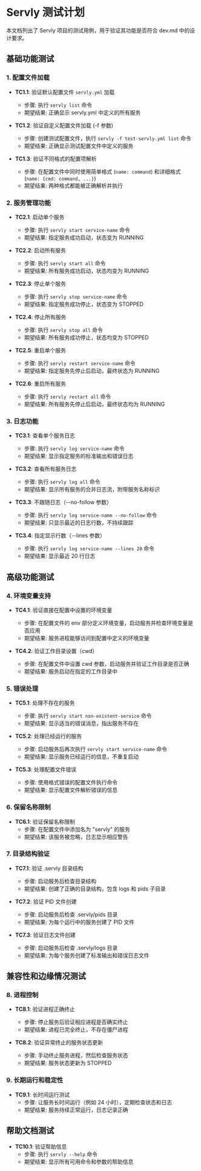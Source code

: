 # Servly 测试计划

本文档列出了 Servly 项目的测试用例，用于验证其功能是否符合 dev.md 中的设计要求。

## 基础功能测试

### 1. 配置文件加载

- **TC1.1**: 验证默认配置文件 `servly.yml` 加载
  - 步骤: 执行 `servly list` 命令
  - 期望结果: 正确显示 servly.yml 中定义的所有服务

- **TC1.2**: 验证自定义配置文件加载 (-f 参数)
  - 步骤: 创建测试配置文件，执行 `servly -f test-servly.yml list` 命令
  - 期望结果: 正确显示测试配置文件中定义的服务

- **TC1.3**: 验证不同格式的配置项解析
  - 步骤: 在配置文件中同时使用简单格式 (`name: command`) 和详细格式 (`name: {cmd: command, ...}`)
  - 期望结果: 两种格式都能被正确解析并执行

### 2. 服务管理功能

- **TC2.1**: 启动单个服务
  - 步骤: 执行 `servly start service-name` 命令
  - 期望结果: 指定服务成功启动，状态变为 RUNNING

- **TC2.2**: 启动所有服务
  - 步骤: 执行 `servly start all` 命令
  - 期望结果: 所有服务成功启动，状态均变为 RUNNING

- **TC2.3**: 停止单个服务
  - 步骤: 执行 `servly stop service-name` 命令
  - 期望结果: 指定服务成功停止，状态变为 STOPPED

- **TC2.4**: 停止所有服务
  - 步骤: 执行 `servly stop all` 命令
  - 期望结果: 所有服务成功停止，状态均变为 STOPPED

- **TC2.5**: 重启单个服务
  - 步骤: 执行 `servly restart service-name` 命令
  - 期望结果: 指定服务先停止后启动，最终状态为 RUNNING

- **TC2.6**: 重启所有服务
  - 步骤: 执行 `servly restart all` 命令
  - 期望结果: 所有服务先停止后启动，最终状态均为 RUNNING

### 3. 日志功能

- **TC3.1**: 查看单个服务日志
  - 步骤: 执行 `servly log service-name` 命令
  - 期望结果: 显示指定服务的标准输出和错误日志

- **TC3.2**: 查看所有服务日志
  - 步骤: 执行 `servly log all` 命令
  - 期望结果: 显示所有服务的合并日志流，附带服务名称标识

- **TC3.3**: 不跟随日志（--no-follow 参数）
  - 步骤: 执行 `servly log service-name --no-follow` 命令
  - 期望结果: 只显示最近的日志行数，不持续跟踪

- **TC3.4**: 指定显示行数（--lines 参数）
  - 步骤: 执行 `servly log service-name --lines 20` 命令
  - 期望结果: 显示最近 20 行日志

## 高级功能测试

### 4. 环境变量支持

- **TC4.1**: 验证直接在配置中设置的环境变量
  - 步骤: 在配置文件的 env 部分定义环境变量，启动服务并检查环境变量是否应用
  - 期望结果: 服务进程能够访问到配置中定义的环境变量

- **TC4.2**: 验证工作目录设置（cwd）
  - 步骤: 在配置文件中设置 cwd 参数，启动服务并验证工作目录是否正确
  - 期望结果: 服务启动在指定的工作目录中

### 5. 错误处理

- **TC5.1**: 处理不存在的服务
  - 步骤: 执行 `servly start non-existent-service` 命令
  - 期望结果: 显示适当的错误消息，指出服务不存在

- **TC5.2**: 处理已经运行的服务
  - 步骤: 启动服务后再次执行 `servly start service-name` 命令
  - 期望结果: 显示服务已经运行的信息，不重复启动

- **TC5.3**: 处理配置文件错误
  - 步骤: 使用格式错误的配置文件执行命令
  - 期望结果: 显示配置文件解析错误的信息

### 6. 保留名称限制

- **TC6.1**: 验证保留名称限制
  - 步骤: 在配置文件中添加名为 "servly" 的服务
  - 期望结果: 该服务被忽略，日志显示相应警告

### 7. 目录结构验证

- **TC7.1**: 验证 .servly 目录结构
  - 步骤: 启动服务后检查目录结构
  - 期望结果: 创建了正确的目录结构，包含 logs 和 pids 子目录

- **TC7.2**: 验证 PID 文件创建
  - 步骤: 启动服务后检查 .servly/pids 目录
  - 期望结果: 为每个运行中的服务创建了 PID 文件

- **TC7.3**: 验证日志文件创建
  - 步骤: 启动服务后检查 .servly/logs 目录
  - 期望结果: 为每个服务创建了标准输出和错误日志文件

## 兼容性和边缘情况测试

### 8. 进程控制

- **TC8.1**: 验证进程正确终止
  - 步骤: 停止服务后验证相应进程是否确实终止
  - 期望结果: 进程已完全终止，不存在僵尸进程

- **TC8.2**: 验证异常终止的服务状态更新
  - 步骤: 手动终止服务进程，然后检查服务状态
  - 期望结果: 服务状态更新为 STOPPED

### 9. 长期运行和稳定性

- **TC9.1**: 长时间运行测试
  - 步骤: 让服务长时间运行（例如 24 小时），定期检查状态和日志
  - 期望结果: 服务持续正常运行，日志记录正确

## 帮助文档测试

- **TC10.1**: 验证帮助信息
  - 步骤: 执行 `servly --help` 命令
  - 期望结果: 显示所有可用命令和参数的帮助信息